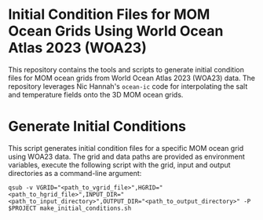 # Initial Condition Files for MOM Ocean Grids Using World Ocean Atlas 2023 (WOA23)

This repository contains the tools and scripts to generate initial condition files for MOM ocean grids from World Ocean Atlas 2023 (WOA23) data. The repository leverages Nic Hannah's `ocean-ic` code for interpolating the salt and temperature fields onto the 3D MOM ocean grids.

# Generate Initial Conditions

This script generates initial condition files for a specific MOM ocean grid using WOA23 data. The grid and data paths are provided as environment variables, execute the following script with the grid, input and output directories as a command-line argument:

`qsub -v VGRID="<path_to_vgrid_file>",HGRID="<path_to_hgrid_file>",INPUT_DIR="<path_to_input_directory>",OUTPUT_DIR="<path_to_output_directory>" -P $PROJECT make_initial_conditions.sh`

